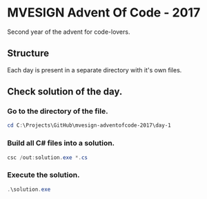 # MVESIGN Advent Of Code - 2017

Second year of the advent for code-lovers.

## Structure

Each day is present in a separate directory with it's own files.

## Check solution of the day.

### Go to the directory of the file.
```Powershell
cd C:\Projects\GitHub\mvesign-adventofcode-2017\day-1
```

### Build all C# files into a solution.
```Powershell
csc /out:solution.exe *.cs
```

### Execute the solution.
```Powershell
.\solution.exe
```